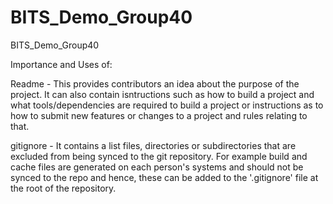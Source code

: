 # BITS_Demo_Group40
BITS_Demo_Group40

Importance and Uses of:

Readme - 
This provides contributors an idea about the purpose of the project. It can also contain isntructions such as how to build a project and what tools/dependencies are required to build a project or instructions as to how to submit new features or changes to a project and rules relating to that.

gitignore - 
It contains a list files, directories or subdirectories that are excluded from being synced to the git repository.
For example build and cache files are generated on each person's systems and should not be synced to the repo and hence, these can be added to the '.gitignore' file at the root of the repository.

